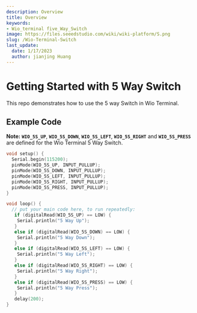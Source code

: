 ```yaml
---
description: Overview
title: Overview
keywords:
- Wio_terminal five_Way_Switch
image: https://files.seeedstudio.com/wiki/wiki-platform/S.png
slug: /Wio-Terminal-Switch
last_update:
  date: 1/17/2023
  author: jianjing Huang
---
```


# Getting Started with 5 Way Switch

This repo demonstrates how to use the 5 way Switch in Wio Terminal.

## Example Code

**Note:** **`WIO_5S_UP`**, **`WIO_5S_DOWN`**, **`WIO_5S_LEFT`**, **`WIO_5S_RIGHT`** and  **`WIO_5S_PRESS`** are defined for the Wio Terminal 5 Way Switch.

```cpp
void setup() {
  Serial.begin(115200);
  pinMode(WIO_5S_UP, INPUT_PULLUP);
  pinMode(WIO_5S_DOWN, INPUT_PULLUP);
  pinMode(WIO_5S_LEFT, INPUT_PULLUP);
  pinMode(WIO_5S_RIGHT, INPUT_PULLUP);
  pinMode(WIO_5S_PRESS, INPUT_PULLUP);
}

void loop() {
  // put your main code here, to run repeatedly:
   if (digitalRead(WIO_5S_UP) == LOW) {
    Serial.println("5 Way Up");
   }
   else if (digitalRead(WIO_5S_DOWN) == LOW) {
    Serial.println("5 Way Down");
   }
   else if (digitalRead(WIO_5S_LEFT) == LOW) {
    Serial.println("5 Way Left");
   }
   else if (digitalRead(WIO_5S_RIGHT) == LOW) {
    Serial.println("5 Way Right");
   }
   else if (digitalRead(WIO_5S_PRESS) == LOW) {
    Serial.println("5 Way Press");
   }
   delay(200);
}
```
